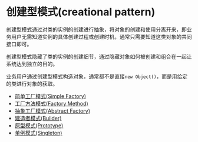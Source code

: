 # 创建型模式(creational pattern)
创建型模式通过对类的实例的创建进行抽象，将对象的创建和使用分离开来，即业务用户无需知道实例的具体创建过程或创建时机，通常只需要知道这类对象的共同接口即可。

创建型模式隐藏了类的实例的创建细节，通过隐藏对象如何被创建和组合在一起让系统达到独立的目的。

业务用户通过创建型模式构造对象，通常都不是直接`new Object()`，而是用给定的类进行对象的获取。

- [简单工厂模式(Simple Factory)](simple_facoty/simple-factory.md)
- [工厂方法模式(Factory Method)](factory_method)
- [抽象工厂模式(Abstract Factory)](abstract_factory)
- [建造者模式(Builder)](builder)
- [原型模式(Prototype)](prototype)
- [单例模式(Singleton)](singleton)
